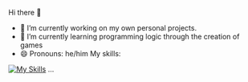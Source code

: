 Hi there 👋

- 🔭 I’m currently working on my own personal projects.
- 🌱 I’m currently learning programming logic through the creation of games
- 😄 Pronouns: he/him
My skills:

[![My Skills](https://skillicons.dev/icons?i=js,html,css,windows,linux,py)](https://skillicons.dev)
...
